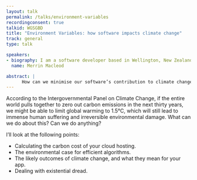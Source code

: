 ```yaml
---
layout: talk
permalink: /talks/environment-variables
recordingconsent: true
talkid: WGSGBD
title: "Environment Variables: how software impacts climate change"
track: general
type: talk

speakers:
- biography: I am a software developer based in Wellington, New Zealand.
  name: Merrin Macleod

abstract: | 
      How can we minimise our software’s contribution to climate change? How do we make software that can withstand climate change-related disasters? How do we deal with the knowledge that we’re careening towards catastrophe?
---
```


According to the Intergovernmental Panel on Climate Change, if the entire world pulls together to zero out carbon emissions in the next thirty years, we might be able to limit global warming to 1.5°C, which will still lead to immense human suffering and irreversible environmental damage. What can we do about this? Can we do anything?

I’ll look at the following points:

- Calculating the carbon cost of your cloud hosting.
- The environmental case for efficient algorithms.
- The likely outcomes of climate change, and what they mean for your app.
- Dealing with existential dread.
